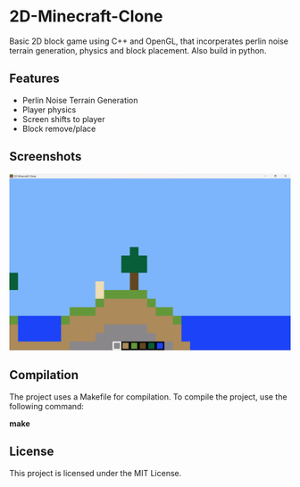 # 2D-Minecraft-Clone

Basic 2D block game using C++ and OpenGL, that incorperates perlin noise terrain generation, physics and block placement. Also build in python.


## Features

* Perlin Noise Terrain Generation
* Player physics
* Screen shifts to player
* Block remove/place


## Screenshots

![1714104734377](image/README/1714104734377.png)



## Compilation

The project uses a Makefile for compilation. To compile the project, use the following command:

**make**

## License

This project is licensed under the MIT License.

